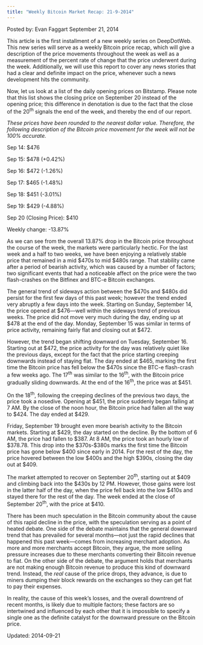 ```yaml
---
title: "Weekly Bitcoin Market Recap: 21-9-2014"
---
```


Posted by: Evan Faggart
<span>September 21, 2014</span>

<p>This article is the first installment of a new weekly series on DeepDotWeb. This new series will serve as a weekly Bitcoin price recap, which will give a description of the price movements throughout the week as well as a measurement of the percent rate of change that the price underwent during the week. Additionally, we will use this report to cover any news stories that had a clear and definite impact on the price, whenever such a news development hits the community.</p>
<p>Now, let us look at a list of the daily opening prices on Bitstamp. Please note that this list shows the closing price on September 20 instead of the opening price; this difference in denotation is due to the fact that the close of the 20<sup>th</sup> signals the end of the week, and thereby the end of our report.</p>
<p><em>These prices have been rounded to the nearest dollar value. Therefore, the following description of the Bitcoin price movement for the week will not be 100% accurate. </em></p>
<p>Sep 14: $476</p>
<p>Sep 15: $478 (+0.42%)</p>
<p>Sep 16: $472 (-1.26%)</p>
<p>Sep 17: $465 (-1.48%)</p>
<p>Sep 18: $451 (-3.01%)</p>
<p>Sep 19: $429 (-4.88%)</p>
<p>Sep 20 (Closing Price): $410</p>
<p>Weekly change: -13.87%</p>
<p>As we can see from the overall 13.87% drop in the Bitcoin price throughout the course of the week, the markets were particularly hectic. For the last week and a half to two weeks, we have been enjoying a relatively stable price that remained in a mid $470s to mid $480s range. That stability came after a period of bearish activity, which was caused by a number of factors; two significant events that had a noticeable affect on the price were the two flash-crashes on the Bitfinex and BTC-e Bitcoin exchanges.</p>
<p>The general trend of sideways action between the $470s and $480s did persist for the first few days of this past week; however the trend ended very abruptly a few days into the week. Starting on Sunday, September 14, the price opened at $476—well within the sideways trend of previous weeks. The price did not move very much during the day, ending up at $478 at the end of the day. Monday, September 15 was similar in terms of price activity, remaining fairly flat and closing out at $472.</p>
<p>However, the trend began shifting downward on Tuesday, September 16. Starting out at $472, the price activity for the day was relatively quiet like the previous days, except for the fact that the price starting creeping downwards instead of staying flat. The day ended at $465, marking the first time the Bitcoin price has fell below the $470s since the BTC-e flash-crash a few weeks ago. The 17<sup>th</sup> was similar to the 16<sup>th</sup>, with the Bitcoin price gradually sliding downwards. At the end of the 16<sup>th</sup>, the price was at $451.</p>
<p>On the 18<sup>th</sup>, following the creeping declines of the previous two days, the price took a nosedive. Opening at $451, the price suddenly began falling at 7 AM. By the close of the noon hour, the Bitcoin price had fallen all the way to $424. The day ended at $429.</p>
<p>Friday, September 19 brought even more bearish activity to the Bitcoin markets. Starting at $429, the day started on the decline. By the bottom of 6 AM, the price had fallen to $387. At 8 AM, the price took an hourly low of $378.78. This drop into the $370s-$380s marks the first time the Bitcoin price has gone below $400 since early in 2014. For the rest of the day, the price hovered between the low $400s and the high $390s, closing the day out at $409.</p>
<p>The market attempted to recover on September 20<sup>th</sup>, starting out at $409 and climbing back into the $430s by 12 PM. However, those gains were lost in the latter half of the day, when the price fell back into the low $410s and stayed there for the rest of the day. The week ended at the close of September 20<sup>th</sup>, with the price at $410.</p>
<p>There has been much speculation in the Bitcoin community about the cause of this rapid decline in the price, with the speculation serving as a point of heated debate. One side of the debate maintains that the general downward trend that has prevailed for several months—not just the rapid declines that happened this past week—comes from increasing merchant adoption. As more and more merchants accept Bitcoin, they argue, the more selling pressure increases due to these merchants converting their Bitcoin revenue to fiat. On the other side of the debate, the argument holds that merchants are not making enough Bitcoin revenue to produce this kind of downward trend. Instead, the <em>real </em>cause of the price drops, they advance, is due to miners dumping their block rewards on the exchanges so they can get fiat to pay their expenses.</p>
<p>In reality, the cause of this week&#8217;s losses, and the overall downtrend of recent months, is likely due to multiple factors; these factors are so intertwined and influenced by each other that it is impossible to specify a single one as the definite catalyst for the downward pressure on the Bitcoin price.</p>

Updated: 2014-09-21    
